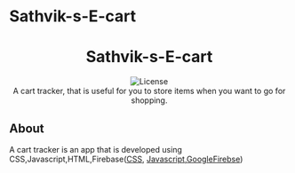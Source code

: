 # Sathvik-s-E-cart
<h1 align="center">Sathvik-s-E-cart</h1>
<p align="center"><img src="https://poser.pugx.org/cpriego/valet-linux/license.svg" alt="License"></a>
<br>
A cart tracker, that is useful for you to store items when you want to go for shopping.
</p>

## About
A cart tracker is an app that is developed using CSS,Javascript,HTML,Firebase([CSS](https://developer.mozilla.org/en-US/docs/Web/CSS), [Javascript](https://devdocs.io/javascript/),[GoogleFirebse](https://firebase.google.com/))
